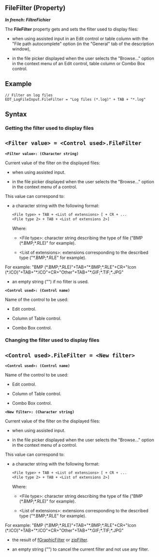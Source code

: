 
## FileFilter (Property)

***In french: FiltreFichier***
	



<a name="XUse"></a>
<a name="Use"></a>
<a name="description"></a>
The **FileFilter** property gets and sets the filter used to display files: 

- when using assisted input in an Edit control or table column with the "File path autocomplete" option (in the "General" tab of the description window),

- in the file picker displayed when the user selects the "Browse..." option in the context menu of an Edit control, table column or Combo Box control.



<a name="Example1"></a>
<a name="sample_code"></a>

## Example


```wl
// Filter on log files
EDT_LogFileInput.FileFilter = "Log files (*.log)" + TAB + "*.log"
```

<a name="XSYNTAX"></a>

## Syntax
<a name="SYNTAX1"></a>

### Getting the filter used to display files

`<Filter value> = <Control used>.FileFilter`
---

**`<Filter value>: (Character string)`**

Current value of the filter on the displayed files: 

- when using assisted input.

- in the file picker displayed when the user selects the "Browse..." option in the context menu of a control. 




This value can correspond to: 

- a character string with the following format: 
	
	```txt
	<File type> + TAB + <List of extensions> [ + CR + ...
	<File type 2> + TAB + <List of extensions 2>]
	```

	Where:

	- &lt;File type&gt;: character string describing the type of file ("BMP (\*.BMP;\*.RLE)" for example).

	- &lt;List of extensions&gt;: extensions corresponding to the described type ("\*.BMP;\*.RLE" for example).


 For example:
	"BMP (\*.BMP;\*.RLE)"+TAB+"\*.BMP;\*.RLE"+CR+"Icon (\*.ICO)"+TAB+"\*.ICO"+CR+"Other"+TAB+"\*.GIF;\*.TIF;\*.JPG"

- an empty string ("") if no filter is used. 




**`<Control used>: (Control name)`**

Name of the control to be used: 

- Edit control.

- Column of Table control. 

- Combo Box control. 





<a name="SYNTAX2"></a>

### Changing the filter used to display files

`<Control used>.FileFilter = <New filter>`
---

**`<Control used>: (Control name)`**

Name of the control to be used: 

- Edit control.

- Column of Table control. 

- Combo Box control. 




**`<New filter>: (Character string)`**

Current value of the filter on the displayed files: 

- when using assisted input.

- in the file picker displayed when the user selects the "Browse..." option in the context menu of a control.


This value can correspond to:  

- a character string with the following format: 
	
	```txt
	<File type> + TAB + <List of extensions> [ + CR + ...
	<File type 2> + TAB + <List of extensions 2>]
	```

	Where:

	- &lt;File type&gt;: character string describing the type of file ("BMP (\*.BMP;\*.RLE)" for example).

	- &lt;List of extensions&gt;: extensions corresponding to the described type ("\*.BMP;\*.RLE" for example).


 For example:
	"BMP (\*.BMP;\*.RLE)"+TAB+"\*.BMP;\*.RLE"+CR+"Icon (\*.ICO)"+TAB+"\*.ICO"+CR+"Other"+TAB+"\*.GIF;\*.TIF;\*.JPG"

- the result of [fGraphicFilter](../WDLang1/3036009.md) or [zipFilter](../WDLang3/1000026293.md).

- an empty string ("") to cancel the current filter and not use any filter. 







